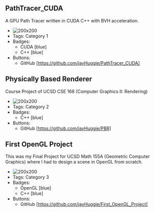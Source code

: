 ## PathTracer_CUDA
A GPU Path Tracer written in CUDA C++ with BVH acceleration.
- ![200x200](http://drive.google.com/uc?export=view&id=1dhhvIEv7eMTVVy1IDx4yG9ZOi4PM7mJl)
- Tags: Category 1
- Badges:
  - CUDA [blue]
  - C++ [blue]
- Buttons:
  - GitHub [https://github.com/jayHuggie/PathTracer_CUDA]

## Physically Based Renderer
Course Project of UCSD CSE 168 (Computer Graphics II: Rendering)
- ![200x200](http://drive.google.com/uc?export=view&id=1griiZMQSoWLXBCbbGHyFK34aHIE5K7MW)
- Tags: Category 2
- Badges:
  - C++ [blue]
- Buttons:
  - GitHub [https://github.com/jayHuggie/PBR]

## First OpenGL Project
This was my Final Project for UCSD Math 155A (Geometric Computer Graphics) where I had to design a scene in OpenGL from scratch.
- ![200x200](http://drive.google.com/uc?export=view&id=10GxER1OuHRgwEcudO11w-1aUzZ5Ihvq2)
- Tags: Category 3
- Badges:
  - OpenGL [blue]
  - C++ [blue]
- Buttons:
  - GitHub [https://github.com/jayHuggie/First_OpenGL_Project]
  